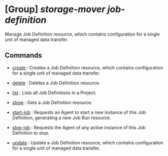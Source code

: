 # [Group] _storage-mover job-definition_

Manage Job Definition resource, which contains configuration for a single unit of managed data transfer.

## Commands

- [create](/Commands/storage-mover/job-definition/_create.md)
: Creates a Job Definition resource, which contains configuration for a single unit of managed data transfer.

- [delete](/Commands/storage-mover/job-definition/_delete.md)
: Deletes a Job Definition resource.

- [list](/Commands/storage-mover/job-definition/_list.md)
: Lists all Job Definitions in a Project.

- [show](/Commands/storage-mover/job-definition/_show.md)
: Gets a Job Definition resource.

- [start-job](/Commands/storage-mover/job-definition/_start-job.md)
: Requests an Agent to start a new instance of this Job Definition, generating a new Job Run resource.

- [stop-job](/Commands/storage-mover/job-definition/_stop-job.md)
: Requests the Agent of any active instance of this Job Definition to stop.

- [update](/Commands/storage-mover/job-definition/_update.md)
: Update a Job Definition resource, which contains configuration for a single unit of managed data transfer.
